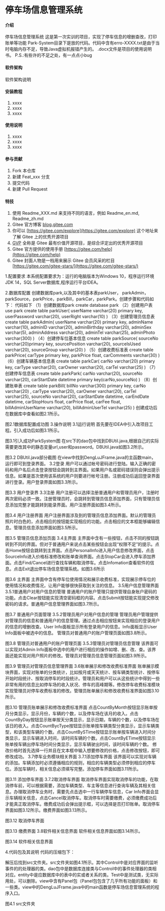 # 停车场信息管理系统

#### 介绍
停车场信息管理系统
这是第一次实训的项目，实现了停车信息的增删查改，打印账单等功能
Park-System目录下是放的代码。代码中含有erro-XXXX.txt是由于当时电脑内存不足，导致Java虚拟机报错产生的。
.docx文件是项目的使用说明书。
P.S.:有些许的不足之处，有一点点小bug

#### 软件架构
软件架构说明


#### 安装教程

1.  xxxx
2.  xxxx
3.  xxxx

#### 使用说明

1.  xxxx
2.  xxxx
3.  xxxx

#### 参与贡献

1.  Fork 本仓库
2.  新建 Feat_xxx 分支
3.  提交代码
4.  新建 Pull Request


#### 特技

1.  使用 Readme\_XXX.md 来支持不同的语言，例如 Readme\_en.md, Readme\_zh.md
2.  Gitee 官方博客 [blog.gitee.com](https://blog.gitee.com)
3.  你可以 [https://gitee.com/explore](https://gitee.com/explore) 这个地址来了解 Gitee 上的优秀开源项目
4.  [GVP](https://gitee.com/gvp) 全称是 Gitee 最有价值开源项目，是综合评定出的优秀开源项目
5.  Gitee 官方提供的使用手册 [https://gitee.com/help](https://gitee.com/help)
6.  Gitee 封面人物是一档用来展示 Gitee 会员风采的栏目 [https://gitee.com/gitee-stars/](https://gitee.com/gitee-stars/)




1.配置要求
本系统配置要求为：运行的电脑版本为Windows 10，程序运行环境JDK 14，SQL Server数据库,程序运行平台IDEA。

2.数据库配置
创建数据库park,以及其中的基本表parkUser， parkAdmin，parkSource，parkPrice，parkBill，parkCar，parkPark。创建步骤和代码如下：
代码如下
（1）创建数据库park
create database park
（2）创建用户表
use park
create table parkUser(
	userName varchar(20) primary key,
	userPassword varchar(20),
	userRight varchar(10)
)
（3）创建管理员信息表
create table parkAdmin(
	userName varchar(20) primary key,
	adminName varchar(10),
	adminID varchar(20),
	adminBirthday varchar(20),
	adminSex varchar(5),
	adminAddress varchar(20),
	adminTel varchar(25),
	adminPhoto varchar(300)
)
（4）创建停车位基本信息
create table parkSource(
	sourceNo varchar(20)primary key,
	sourcePosition varchar(20),
	sourceIsUsed varchar(20),
	sourceGroup varchar(20)
)
（5）创建收费标准表
create table parkPrice(
	carType  primary key,
	parkPrice float,
	carComments varchar(30)
)
（6）创建车辆基本信息表
create table parkCar(
	carNo varchar(20) primary key,
	carType varchar(20),
	carOwner varchar(20),
	carTel varchar(25)
)
（7）创建停车信息表
create table parkPark(
	carNo varchar(20),
	sourceNo varchar(20),
	carStartDate datetime
	primary key(carNo,sourceNo)
)
（8）创建账单表
create table parkBill(
	billNo varchar(300) primary key,
	carNo varchar(20) ,
	carType varchar(20),
	carOwner varchar(20),
	carTel varchar(25),
	sourceNo varchar(20),
	carStartDate datetime,
	carEndDate datetime,
	carStopHours float,
	carPrice float,
	carFee float,
	billAdminUserName varchar(20),
	billAdminUserTel varchar(25)
)
创建成功后在数据库中查看如图2.1所示。

图2.1数据库配置成功图
3.操作说明
3.1运行说明
首先要在IDEA中引入改项目工程。引入成功后如图3.1所示。

图3.1引入成功ParkSystem图
在src下的dao包中找到DBUtil.java,根据自己的实际需要更改其中的静态变量url,user和password。DBUtil.java如图3.2所示。

图3.2 DBUtil.java部分截图
在view中找到DengLuJFrame.java的主函数main，运行即可到登录界面。
3.2登录
用户可以通过帐号密码进行登陆。输入正确的密码和用户名后点击登录按钮会跳转到主界面。如果用户名或密码错误则会弹出提示信息。如果是首次使用该系统的用户则要进行帐号注册。注册成功后返回登录界面进行登录。用户登录界面如图3.3所示。

图3.3 用户登录界
3.3注册
用户注册可以选择注册普通用户和管理员用户，注册时两次密码必须一致。注册管理员时，会跳转到管理员信息添加界面，只有管理员信息添加完整才能跳转到能录界面。用户注册界面如图3.4所示。

图3.4 用户注册界面
用户注册界面涉及到的管理员信息添加界面。默认的管理员照片时白色的，点击相应的按钮能实现相应的功能。点击相应的文本框能够编辑信息。管理员信息添加界面如图3.5所示。

图3.5 管理员信息添加页面
3.4主界面
主界面中含有一些按钮，点击不同的按钮跳转到不同的界面。但对于普通用户来说点击某些按钮会出现“权限不足”的提示。点击Home按钮会跳转到主界面。点击PersonalInfo进入用户信息修改界面，点击SourceInfo进入价格标准修改和账单查询界面。点击StopCar会进入停车添加界面。点击Find/Cancel进行查找车辆和取消停车。点击Infomation查看软件的信息。点击Exit退出停车场信息管理系统。如图3.6所示

图3.6 主界面
主界面中含有停车位使用情况和展示收费标准，实现展示停车位的使用情况和收费情况，让用户能够很快获取到关注的信息。
3.5用户信息管理界面
3.5.1普通用户对用户信息的管理
普通用户的账户管理只提供管理自身账户密码的功能。点击Clear按钮能实现清空密码框的内容。点击Submit按钮能实现提交修改密码的请求。普通用户信息管理界面如图3.7所示。

图3.7 普通用户页面管理
3.5.2管理员用户对用户信息的管理
管理员用户管理提供对管理员的信息和普通用户的信息管理。通过点击相应按钮来实现相应的登录用户的信息的增删改查。User Info面板显示所有登录用户的信息。Info面板显示User Info面板中被选中的信息。
管理员对普通用户的账户管理页面如图3.8所示。

图3.8 管理员对普通用户的账户管理页面
3.5.3管理员对管理员信息管理
该界面可以实现对Admin Info面板中选中的用户进行相应的操作如增、删、改、查。该界面还能实现对用户照片的修改。管理员对管理员信息管理页面如图3.9所示。

图3.9 管理员对管理员信息管理界面
3.6账单展示和修改收费标准界面
账单展示模块界面，实现对账单的分类统计，比如按月或天天统计、按车辆类型统计、按停车开始时段统计、按取消停车的时段统计。管理员和用户可以从这些统计中得到一些非常有用的信息比如停车场的收入状况、停车的高峰期等。修改停车收费标准模块实现管理员对停车收费标准的修改。管理员账单展示和修改收费标准界面如图3.10所示。

图3.10 管理员账单展示和修改收费标准界面
点击CountByMonth按钮显示账单按月分类显示，显示月份，车辆的个数，以及停车场在该月的收入。点击CountByDay按钮显示账单按天分类显示，显示日期，车辆的个数，以及停车场在该日的收入。点击CountBycType按钮显示账单按车辆类型分类显示，显示车辆类型，和该类型车辆的个数。点击CountBySTime按钮显示账单按车辆进入时间分类显示，显示车辆进入时间，该时间车辆的个数。点击CountByETime按钮显示账单按车辆出停车场时间分类显示，显示车辆驶出时间，该时间车辆的个数。
修改价格时首先选择一行并且在文本框中输入想要修改的价格，点击修改按钮，即可修改成功。
3.7停车业务模块相关界面
3.7.1添加停车界面
该界面可以实现对车辆的添加。车辆添加时必须遵循相应的规则，相应的车辆类型必须停到相应的停车位。添加车辆时，相关信息必须填写完整。添加停车界面如图3.11所示。

图3.11 添加停车界面
3.7.2取消停车界面
取消停车界面实现取消停车的功能，在取消停车前，可以根据需要，添加车辆类型、车主等信息进行查询车辆及其相关信息。办理取消停车业务时，需要先点击选中一行车辆停车信息，Car Info界面会显示车辆相关信息，点击Cancel取消停车。取消停车时需要缴费，必须缴费成功后才能真正取消停车。缴费成功后会弹出提示框，可以选择是否打印账单。取消停车界面如图3.12所示。缴费界面如图3.13所示。


图3.12 取消停车界面

图3.13 缴费界面
3.8软件相关信息界面
软件相关信息界面如图3.14所示。

图3.14 软件相关信息界面

4.代码包及其说明
代码的压缩包下：


解压后找到src文件夹。src文件夹如图4.1所示。其中Control中是对应界面的监听事件的的处理器的类。dao包中是数据库连接类与Control中的事件处理器的类相对应。entity中是应数据库中的表中的实或者关系的类。Test中是测试类，无实际用处，可以删除。view中含有Panel包（Panel包包含了几乎所有功能的面板）和一些类。view中的DengLuJFrame.java中的main函数是停车场信息管理系统的程序入口。

图4.1 src文件夹
